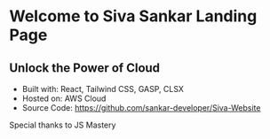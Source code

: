 # Welcome to Siva Sankar Landing Page

## Unlock the Power of Cloud

- Built with: React, Tailwind CSS, GASP, CLSX
- Hosted on: AWS Cloud
- Source Code: https://github.com/sankar-developer/Siva-Website

Special thanks to JS Mastery
